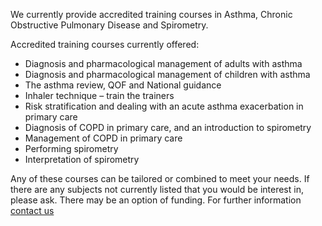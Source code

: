 We currently provide accredited training courses in Asthma, Chronic Obstructive Pulmonary Disease and Spirometry.

Accredited training courses currently offered:

* Diagnosis and pharmacological management of adults with asthma
* Diagnosis and pharmacological management of children with asthma
* The asthma review, QOF and National guidance
* Inhaler technique – train the trainers
* Risk stratification and dealing with an acute asthma exacerbation in primary care
* Diagnosis of COPD in primary care, and an introduction to spirometry
* Management of COPD in primary care
* Performing spirometry
* Interpretation of spirometry

Any of these courses can be tailored or combined to meet your needs. If there are any subjects not currently listed that you would be interest in, please ask. There may be an option of funding. For further information [contact us](/about-us/contact-us)

